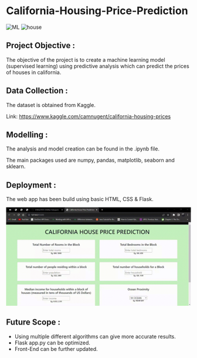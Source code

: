 # California-Housing-Price-Prediction

![ML](https://img.shields.io/badge/ML-Regression-blue.svg) 
![house](https://user-images.githubusercontent.com/106606656/211764370-015e0633-5b1f-4fa9-9e3f-febf2bd07094.jpg)

## Project Objective :
The objective of the project is to create a machine learning model (supervised learning) using predictive analysis which can predict the prices of houses in california.

## Data Collection :
The dataset is obtained from Kaggle. 

Link: https://www.kaggle.com/camnugent/california-housing-prices

## Modelling :
The analysis and model creation can be found in the .ipynb file. 

The main packages used are numpy, pandas, matplotlib, seaborn and sklearn.  

## Deployment :
The web app has been build using basic HTML, CSS & Flask.


<img src="California House price Prediction.gif" alt="Figure 1. Illustration of California House Price Prediction website" >

## Future Scope :
* Using multiple different algorithms can give more accurate results.
* Flask app.py can be optimized.
* Front-End can be further updated. 
